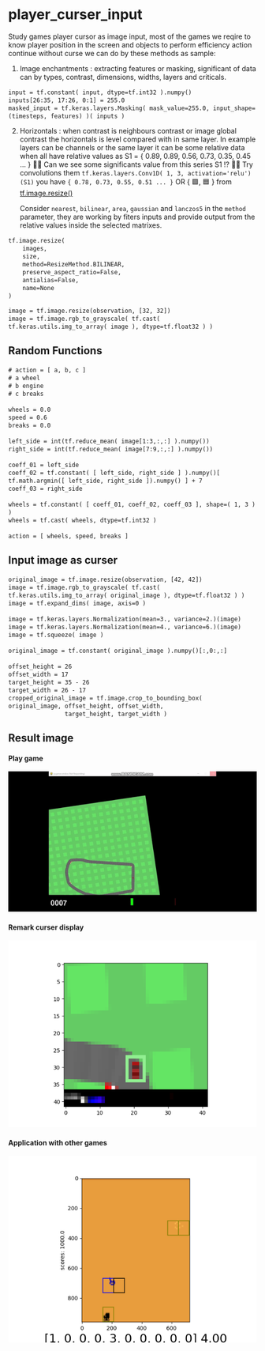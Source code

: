 # player_curser_input
Study games player cursor as image input, most of the games we reqire to know player position in the screen and objects to perform efficiency action continue without curse we can do by these methods as sample:

1. Image enchantments : extracting features or masking, significant of data can by types, contrast, dimensions, widths, layers and criticals.

```
input = tf.constant( input, dtype=tf.int32 ).numpy()
inputs[26:35, 17:26, 0:1] = 255.0
masked_input = tf.keras.layers.Masking( mask_value=255.0, input_shape=(timesteps, features) )( inputs )
```

2. Horizontals : when contrast is neighbours contrast or image global contrast the horizontals is level compared with in same layer. In example layers can be channels or the same layer it can be some relative data when all have relative values as S1 = { 0.89, 0.89, 0.56, 0.73, 0.35, 0.45 ... } 👧💬 Can we see some significants value from this series S1 ⁉️ 👧💬 Try convolutions them ```tf.keras.layers.Conv1D( 1, 3, activation='relu')(S1)``` you have ```{ 0.78, 0.73, 0.55, 0.51 ... }``` OR { 🟩, 🟦 } from [tf.image.resize()](https://www.tensorflow.org/api_docs/python/tf/image/resize)

	Consider ```nearest```, ```bilinear```, ```area```, ```gaussian``` and ```lanczos5``` in the ```method``` parameter, they are working by fiters inputs and provide output from the relative values inside the selected matrixes.

```
tf.image.resize(
    images,
    size,
    method=ResizeMethod.BILINEAR,
    preserve_aspect_ratio=False,
    antialias=False,
    name=None
)

```

```
image = tf.image.resize(observation, [32, 32])
image = tf.image.rgb_to_grayscale( tf.cast( tf.keras.utils.img_to_array( image ), dtype=tf.float32 ) )
```

## Random Functions ##

```
# action = [ a, b, c ]
# a wheel
# b engine
# c breaks

wheels = 0.0
speed = 0.6
breaks = 0.0
	
left_side = int(tf.reduce_mean( image[1:3,:,:] ).numpy())
right_side = int(tf.reduce_mean( image[7:9,:,:] ).numpy())
	
coeff_01 = left_side
coeff_02 = tf.constant( [ left_side, right_side ] ).numpy()[ tf.math.argmin([ left_side, right_side ]).numpy() ] + 7
coeff_03 = right_side
	
wheels = tf.constant( [ coeff_01, coeff_02, coeff_03 ], shape=( 1, 3 ) )
wheels = tf.cast( wheels, dtype=tf.int32 )

action = [ wheels, speed, breaks ]
```

## Input image as curser ##

```
original_image = tf.image.resize(observation, [42, 42])
image = tf.image.rgb_to_grayscale( tf.cast( tf.keras.utils.img_to_array( original_image ), dtype=tf.float32 ) )
image = tf.expand_dims( image, axis=0 )
	
image = tf.keras.layers.Normalization(mean=3., variance=2.)(image)
image = tf.keras.layers.Normalization(mean=4., variance=6.)(image)
image = tf.squeeze( image )
	
original_image = tf.constant( original_image ).numpy()[:,0:,:]

offset_height = 26
offset_width = 17
target_height = 35 - 26
target_width = 26 - 17
cropped_original_image = tf.image.crop_to_bounding_box( original_image, offset_height, offset_width, 
				target_height, target_width )
```

## Result image ##

#### Play game ####

![Alt text](https://github.com/jkaewprateep/player_curser_input/blob/main/Car%20Racing.gif?raw=true "Title")

#### Remark curser display ####

![Alt text](https://github.com/jkaewprateep/player_curser_input/blob/main/Figure_1.png?raw=true "Title")

#### Application with other games #### 

![Alt text](https://github.com/jkaewprateep/player_curser_input/blob/main/02.png?raw=true "Title")

